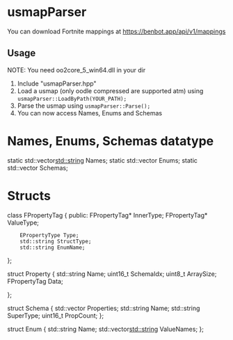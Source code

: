 # usmapParser
You can download Fortnite mappings at https://benbot.app/api/v1/mappings

## Usage
NOTE: You need oo2core_5_win64.dll in your dir
1. Include "usmapParser.hpp"
2. Load a usmap (only oodle compressed are supported atm) using `usmapParser::LoadByPath(YOUR_PATH);`
3. Parse the usmap using `usmapParser::Parse();`
4. You can now access Names, Enums and Schemas

# Names, Enums, Schemas datatype
static std::vector<std::string> Names;
static std::vector<Enum> Enums;
static std::vector<Schema> Schemas;

# Structs

class FPropertyTag {
    public:
        FPropertyTag* InnerType;
        FPropertyTag* ValueType;

        EPropertyType Type;
        std::string StructType;
        std::string EnumName;
};

struct Property {
    std::string Name;
    uint16_t SchemaIdx;
    uint8_t ArraySize;
    FPropertyTag Data;

};

struct Schema {
    std::vector<Property> Properties;
    std::string Name;
    std::string SuperType;
    uint16_t PropCount;
};

struct Enum {
    std::string Name;
    std::vector<std::string> ValueNames;
};
